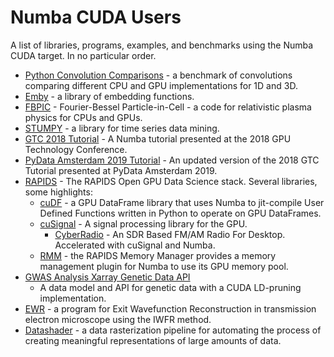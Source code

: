 Numba CUDA Users
================

A list of libraries, programs, examples, and benchmarks  using the Numba CUDA
target. In no particular order.

* [Python Convolution
  Comparisons](https://github.com/randompast/python-convolution-comparisons) - a
  benchmark of convolutions comparing different CPU and GPU implementations for
  1D and 3D.
* [Emby](https://github.com/JonasRSV/emby) - a library of embedding functions.
* [FBPIC](https://github.com/fbpic/fbpic) - Fourier-Bessel Particle-in-Cell - a
  code for relativistic plasma physics for CPUs and GPUs.
* [STUMPY](https://github.com/TDAmeritrade/stumpy) - a library for time series
  data mining.
* [GTC 2018 Tutorial](https://github.com/ContinuumIO/gtc2018-numba) - A Numba
  tutorial presented at the 2018 GPU Technology Conference.
* [PyData Amsterdam 2019
  Tutorial](https://github.com/esc/pydata-amsterdam2019-numba) - An updated
  version of the 2018 GTC Tutorial presented at PyData Amsterdam 2019.
* [RAPIDS](https://rapids.ai) - The RAPIDS Open GPU Data Science stack. Several
  libraries, some highlights:
  * [cuDF](https://github.com/rapidsai/cudf) - a GPU DataFrame library that uses
    Numba to jit-compile User Defined Functions written in Python to operate on
    GPU DataFrames.
  * [cuSignal](https://github.com/rapidsai/cusignal) - A signal processing
    library for the GPU.
    * [CyberRadio](https://github.com/luigifreitas/CyberRadio) - An SDR Based
      FM/AM Radio For Desktop. Accelerated with cuSignal and Numba. 
  * [RMM](https://github.com/rapidsai/rmm) - the RAPIDS Memory Manager provides
    a memory management plugin for Numba to use its GPU memory pool.
* [GWAS Analysis Xarray Genetic Data
  API](https://github.com/related-sciences/gwas-analysis/tree/master/notebooks/platform/xarray)
  - A data model and API for genetic data with a CUDA LD-pruning implementation.
* [EWR](https://github.com/morawatur/PyEWRecRepo) - a program for Exit Wavefunction
  Reconstruction in transmission electron microscope using the IWFR method.
* [Datashader](https://github.com/holoviz/datashader) - a data rasterization
  pipeline for automating the process of creating meaningful representations of
  large amounts of data.
